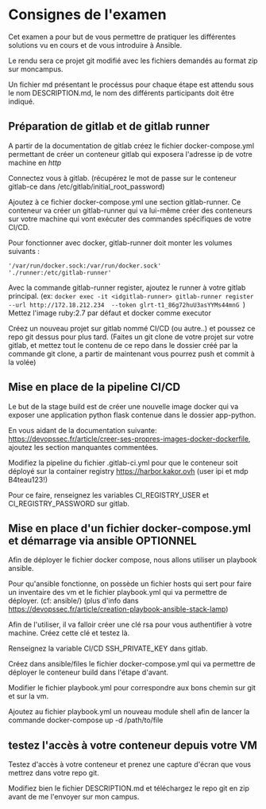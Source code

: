 # Consignes de l'examen 

Cet examen a pour but de vous permettre de pratiquer les différentes solutions vu en cours et de vous introduire à Ansible. 

Le rendu sera ce projet git modifié avec les fichiers demandés au format zip sur moncampus. 

Un fichier md présentant le procéssus pour chaque étape est attendu sous le nom DESCRIPTION.md, le nom des différents participants doit être indiqué. 

## Préparation de gitlab et de gitlab runner 

A partir de la documentation de gitlab créez le fichier docker-compose.yml permettant de créer un conteneur gitlab qui exposera l'adresse ip de votre machine en *http*

Connectez vous à gitlab. (récupérez le mot de passe sur le conteneur gitlab-ce dans /etc/gitlab/initial_root_password)

Ajoutez à ce fichier docker-compose.yml une section gitlab-runner. Ce conteneur va créer un gitlab-runner qui va lui-même créer des conteneurs sur votre machine qui vont exécuter des commandes spécifiques de votre CI/CD.

Pour fonctionner avec docker, gitlab-runner doit monter les volumes suivants : 

```
'/var/run/docker.sock:/var/run/docker.sock'
'./runner:/etc/gitlab-runner'
```

Avec la commande gitlab-runner register, ajoutez le runner à votre gitlab principal. (ex: ```docker exec -it <idgitlab-runner> gitlab-runner register  --url http://172.18.212.234  --token glrt-t1_86g72huU3asYYMs44mnG ```)
Mettez l'image ruby:2.7 par défaut et docker comme executor


Créez un nouveau projet sur gitlab nommé CI/CD (ou autre..) et poussez ce repo git dessus pour plus tard. (Faites un git clone de votre projet sur votre gitlab, et mettez tout le contenu de ce repo dans le dossier créé par la commande git clone, a partir de maintenant vous pourrez push et commit à la volée)


## Mise en place de la pipeline CI/CD

Le but de la stage build est de créer une nouvelle image docker qui va exposer une application python flask contenue dans le dossier app-python. 

En vous aidant de la documentation suivante: https://devopssec.fr/article/creer-ses-propres-images-docker-dockerfile, ajoutez les section manquantes commentées. 

Modifiez la pipeline du fichier .gitlab-ci.yml pour que le conteneur soit déployé sur la container registry https://harbor.kakor.ovh (user ipi et mdp B4teau123!)

Pour ce faire, renseignez les variables CI_REGISTRY_USER et CI_REGISTRY_PASSWORD sur gitlab. 

## Mise en place d'un fichier docker-compose.yml et démarrage via ansible OPTIONNEL

Afin de déployer le fichier docker compose, nous allons utiliser un playbook ansible. 

Pour qu'ansible fonctionne, on possède un fichier hosts qui sert pour faire un inventaire des vm et le fichier playbook.yml qui va permettre de déployer. (cf: ansible/) (plus d'info dans https://devopssec.fr/article/creation-playbook-ansible-stack-lamp)

Afin de l'utiliser, il va falloir créer une clé rsa pour vous authentifier à votre machine. Créez cette clé et testez là. 

Renseignez la variable CI/CD SSH_PRIVATE_KEY dans gitlab. 

Créez dans ansible/files le fichier docker-compose.yml qui va permettre de déployer le conteneur build dans l'étape d'avant. 

Modifier le fichier playbook.yml pour correspondre aux bons chemin sur git et sur la vm. 

Ajoutez au fichier playbook.yml un nouveau module shell afin de lancer la commande docker-compose up -d /path/to/file

## testez l'accès à votre conteneur depuis votre VM 

Testez d'accès à votre conteneur et prenez une capture d'écran que vous mettrez dans votre repo git.

Modifiez bien le fichier DESCRIPTION.md et téléchargez le repo git en zip avant de me l'envoyer sur mon campus. 
